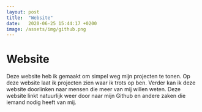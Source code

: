```yaml
---
layout: post
title:  "Website"
date:   2020-06-25 15:44:17 +0200
image: /assets/img/github.png
---
```

Website
======

Deze website heb ik gemaakt om simpel weg mijn projecten te tonen.
Op deze website laat ik projecten zien waar ik trots op ben. Verder kan ik deze website
doorlinken naar mensen die meer van mij willen weten. Deze website linkt natuurlijk weer door
naar mijn Github en andere zaken die iemand nodig heeft van mij.


